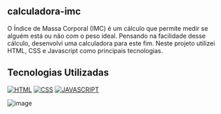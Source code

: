 ## calculadora-imc
O Índice de Massa Corporal (IMC) é um cálculo que permite medir se alguém está ou não com o peso ideal. Pensando na facilidade desse cálculo, desenvolvi uma calculadora para este fim. Neste projeto utilizei HTML, CSS e Javascript como principais tecnologias.

 ## Tecnologias Utilizadas
[![HTML](https://img.shields.io/badge/HTML5-E34F26?style=for-the-badge&logo=html5&logoColor=white)]()
[![CSS](https://img.shields.io/badge/CSS3-1572B6?style=for-the-badge&logo=css3&logoColor=white)]()
[![JAVASCRIPT](https://img.shields.io/badge/JavaScript-F7DF1E?style=for-the-badge&logo=javascript&logoColor=black)]()

![image](https://user-images.githubusercontent.com/105068717/223584806-0a03fc44-e116-40ae-bbef-683b5a116a05.png)
